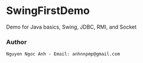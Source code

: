 # SwingFirstDemo

Demo for Java basics, Swing, JDBC, RMI, and Socket 

### Author
    Nguyen Ngoc Anh - Email: anhnnpmp@gmail.com
  
